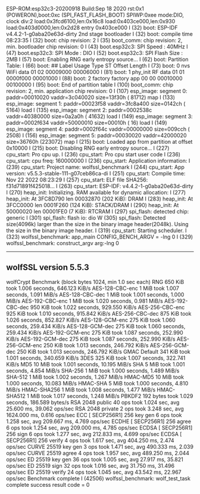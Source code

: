 ESP-ROM:esp32c3-20200918
Build:Sep 18 2020
rst:0x1 (POWERON),boot:0xc (SPI_FAST_FLASH_BOOT)
SPIWP:0xee
mode:DIO, clock div:2
load:0x3fcd6100,len:0x16c8
load:0x403ce000,len:0x930
load:0x403d0000,len:0x2d28
entry 0x403ce000
I (32) boot: ESP-IDF v4.4.2-1-g0aba20e63d-dirty 2nd stage bootloader
I (32) boot: compile time 08:23:35
I (32) boot: chip revision: 2
I (35) boot_comm: chip revision: 2, min. bootloader chip revision: 0
I (43) boot.esp32c3: SPI Speed      : 40MHz
I (47) boot.esp32c3: SPI Mode       : DIO
I (52) boot.esp32c3: SPI Flash Size : 2MB
I (57) boot: Enabling RNG early entropy source...
I (62) boot: Partition Table:
I (66) boot: ## Label            Usage          Type ST Offset   Length
I (73) boot:  0 nvs              WiFi data        01 02 00009000 00006000
I (81) boot:  1 phy_init         RF data          01 01 0000f000 00001000
I (88) boot:  2 factory          factory app      00 00 00010000 00100000
I (95) boot: End of partition table
I (100) boot_comm: chip revision: 2, min. application chip revision: 0
I (107) esp_image: segment 0: paddr=00010020 vaddr=3c040020 size=13f30h ( 81712) map
I (133) esp_image: segment 1: paddr=00023f58 vaddr=3fc8a400 size=0142ch (  5164) load
I (135) esp_image: segment 2: paddr=0002538c vaddr=40380000 size=0a2a0h ( 41632) load
I (149) esp_image: segment 3: paddr=0002f634 vaddr=50000010 size=00010h (    16) load
I (149) esp_image: segment 4: paddr=0002f64c vaddr=00000000 size=009cch (  2508)
I (156) esp_image: segment 5: paddr=00030020 vaddr=42000020 size=36760h (223072) map
I (215) boot: Loaded app from partition at offset 0x10000
I (215) boot: Disabling RNG early entropy source...
I (227) cpu_start: Pro cpu up.
I (236) cpu_start: Pro cpu start user code
I (236) cpu_start: cpu freq: 160000000
I (236) cpu_start: Application information:
I (239) cpu_start: Project name:     wolfssl_benchmark
I (244) cpu_start: App version:      v5.5.3-stable-111-g07ceb86ca-di
I (251) cpu_start: Compile time:     Nov 22 2022 08:23:29
I (257) cpu_start: ELF file SHA256:  f31d71891f425018...
I (263) cpu_start: ESP-IDF:          v4.4.2-1-g0aba20e63d-dirty
I (270) heap_init: Initializing. RAM available for dynamic allocation:
I (277) heap_init: At 3FC8D790 len 00032870 (202 KiB): DRAM
I (283) heap_init: At 3FCC0000 len 0001F260 (124 KiB): STACK/DRAM
I (290) heap_init: At 50000020 len 00001FE0 (7 KiB): RTCRAM
I (297) spi_flash: detected chip: generic
I (301) spi_flash: flash io: dio
W (305) spi_flash: Detected size(4096k) larger than the size in the binary image header(2048k). Using the size in the binary image header.
I (319) cpu_start: Starting scheduler.
I (323) wolfssl_benchmark: app_main CONFIG_BENCH_ARGV = -lng 0
I (329) wolfssl_benchmark: construct_argv arg:-lng 0

------------------------------------------------------------------------------
 wolfSSL version 5.5.3
------------------------------------------------------------------------------
wolfCrypt Benchmark (block bytes 1024, min 1.0 sec each)
RNG                        650 KiB took 1.006 seconds,  646.123 KiB/s
AES-128-CBC-enc              1 MiB took 1.007 seconds,    1.091 MiB/s
AES-128-CBC-dec              1 MiB took 1.001 seconds,    1.000 MiB/s
AES-192-CBC-enc              1 MiB took 1.020 seconds,    0.981 MiB/s
AES-192-CBC-dec            950 KiB took 1.022 seconds,  929.550 KiB/s
AES-256-CBC-enc            925 KiB took 1.010 seconds,  915.842 KiB/s
AES-256-CBC-dec            875 KiB took 1.026 seconds,  852.827 KiB/s
AES-128-GCM-enc            275 KiB took 1.060 seconds,  259.434 KiB/s
AES-128-GCM-dec            275 KiB took 1.060 seconds,  259.434 KiB/s
AES-192-GCM-enc            275 KiB took 1.087 seconds,  252.990 KiB/s
AES-192-GCM-dec            275 KiB took 1.087 seconds,  252.990 KiB/s
AES-256-GCM-enc            250 KiB took 1.013 seconds,  246.792 KiB/s
AES-256-GCM-dec            250 KiB took 1.013 seconds,  246.792 KiB/s
GMAC Default               341 KiB took 1.001 seconds,  340.659 KiB/s
3DES                       325 KiB took 1.007 seconds,  322.741 KiB/s
MD5                         10 MiB took 1.001 seconds,   10.195 MiB/s
SHA                          5 MiB took 1.001 seconds,    4.854 MiB/s
SHA-256                      1 MiB took 1.000 seconds,    1.489 MiB/s
SHA-512                      1 MiB took 1.002 seconds,    1.267 MiB/s
HMAC-MD5                    10 MiB took 1.000 seconds,   10.083 MiB/s
HMAC-SHA                     5 MiB took 1.000 seconds,    4.810 MiB/s
HMAC-SHA256                  1 MiB took 1.008 seconds,    1.477 MiB/s
HMAC-SHA512                  1 MiB took 1.017 seconds,    1.248 MiB/s
PBKDF2                     192 bytes took 1.029 seconds,  186.589 bytes/s
RSA     2048   public        40 ops took 1.024 sec, avg 25.600 ms, 39.062 ops/sec
RSA     2048  private         2 ops took 3.248 sec, avg 1624.000 ms, 0.616 ops/sec
ECC   [      SECP256R1]   256  key gen         6 ops took 1.258 sec, avg 209.667 ms, 4.769 ops/sec
ECDHE [      SECP256R1]   256    agree         6 ops took 1.254 sec, avg 209.000 ms, 4.785 ops/sec
ECDSA [      SECP256R1]   256     sign         6 ops took 1.277 sec, avg 212.833 ms, 4.699 ops/sec
ECDSA [      SECP256R1]   256   verify         4 ops took 1.617 sec, avg 404.250 ms, 2.474 ops/sec
CURVE  25519  key gen         3 ops took 1.471 sec, avg 490.333 ms, 2.039 ops/sec
CURVE  25519    agree         4 ops took 1.957 sec, avg 489.250 ms, 2.044 ops/sec
ED     25519  key gen        36 ops took 1.005 sec, avg 27.917 ms, 35.821 ops/sec
ED     25519     sign        32 ops took 1.016 sec, avg 31.750 ms, 31.496 ops/sec
ED     25519   verify        24 ops took 1.045 sec, avg 43.542 ms, 22.967 ops/sec
Benchmark complete
I (42506) wolfssl_benchmark: wolf_test_task complete success result code = 0

